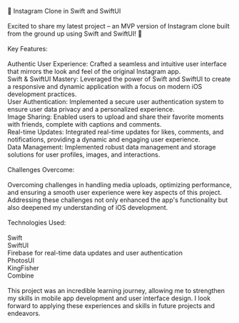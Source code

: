 📸 Instagram Clone in Swift and SwiftUI <br>
<br>
Excited to share my latest project – an MVP version of Instagram clone built from the ground up using Swift and SwiftUI! 🚀<br>
<br>
Key Features:<br>
<br>
Authentic User Experience: Crafted a seamless and intuitive user interface that mirrors the look and feel of the original Instagram app.<br>
Swift & SwiftUI Mastery: Leveraged the power of Swift and SwiftUI to create a responsive and dynamic application with a focus on modern iOS development practices.<br>
User Authentication: Implemented a secure user authentication system to ensure user data privacy and a personalized experience.<br>
Image Sharing: Enabled users to upload and share their favorite moments with friends, complete with captions and comments.<br>
Real-time Updates: Integrated real-time updates for likes, comments, and notifications, providing a dynamic and engaging user experience.<br>
Data Management: Implemented robust data management and storage solutions for user profiles, images, and interactions.<br>
<br>
Challenges Overcome:<br>
<br>
Overcoming challenges in handling media uploads, optimizing performance, and ensuring a smooth user experience were key aspects of this project. Addressing these challenges not only enhanced the app's functionality but also deepened my understanding of iOS development.<br>
<br>
Technologies Used:<br>
<br>
Swift<br>
SwiftUI<br>
Firebase for real-time data updates and user authentication<br>
PhotosUI<br>
KingFisher<br>
Combine<br>
<br>
This project was an incredible learning journey, allowing me to strengthen my skills in mobile app development and user interface design. I look forward to applying these experiences and skills in future projects and endeavors.<br>
<br>
